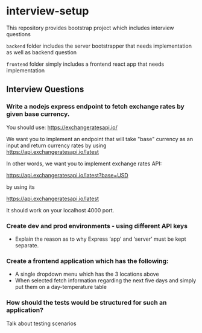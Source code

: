 # interview-setup
This repository provides bootstrap project which includes interview questions

`backend` folder includes the server bootstrapper that needs implementation as well as backend question

`frontend` folder simply includes a frontend react app that needs implementation

## Interview Questions

### Write a nodejs express endpoint to fetch exchange rates by given base currency.

You should use: https://exchangeratesapi.io/

We want you to implement an endpoint that will take "base" currency as an input and return currency rates by using
https://api.exchangeratesapi.io/latest

In other words, we want you to implement exchange rates API:

https://api.exchangeratesapi.io/latest?base=USD

by using its

https://api.exchangeratesapi.io/latest

It should work on your localhost 4000 port.



### Create dev and prod environments - using different API keys

- Explain the reason as to why Express ‘app’ and ‘server’ must be kept separate.

### Create a frontend application which has the following:

  - A single dropdown menu which has the 3 locations above
  - When selected fetch information regarding the next five days and simply put them on a day-temperature table

### How should the tests would be structured for such an application?

Talk about testing scenarios
